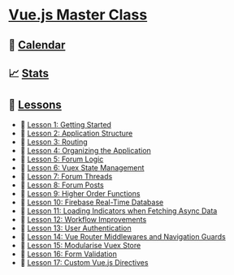 # [Vue.js Master Class](https://vueschool.io/courses/the-vuejs-master-class)

## 📅 [Calendar](CALENDAR.md)

## 📈 [Stats](STATS.md)

## 📖 [Lessons](./LESSONS)
  * 📝 [Lesson 1: Getting Started](./LESSONS/LESSON_1/INDEX.md)
  * 📝 [Lesson 2: Application Structure](./LESSONS/LESSON_2/INDEX.md)
  * 📝 [Lesson 3: Routing](./LESSONS/LESSON_3/INDEX.md)
  * 📝 [Lesson 4: Organizing the Application](./LESSONS/LESSON_4/INDEX.md)
  * 📝 [Lesson 5: Forum Logic](./LESSONS/LESSON_5/INDEX.md)
  * 📝 [Lesson 6: Vuex State Management](./LESSONS/LESSON_6/INDEX.md)
  * 📝 [Lesson 7: Forum Threads](./LESSONS/LESSON_7/INDEX.md)
  * 📝 [Lesson 8: Forum Posts](./LESSONS/LESSON_8/INDEX.md)
  * 📝 [Lesson 9: Higher Order Functions](./LESSONS/LESSON_9/INDEX.md)
  * 📝 [Lesson 10: Firebase Real-Time Database](./LESSONS/LESSON_10/INDEX.md)
  * 📝 [Lesson 11: Loading Indicators when Fetching Async Data](./LESSONS/LESSON_11/INDEX.md)
  * 📝 [Lesson 12: Workflow Improvements](./LESSONS/LESSON_12/INDEX.md)
  * 📝 [Lesson 13: User Authentication](./LESSONS/LESSON_13/INDEX.md)
  * 📝 [Lesson 14: Vue Router Middlewares and Navigation Guards](./LESSONS/LESSON_14/INDEX.md)
  * 📝 [Lesson 15: Modularise Vuex Store](./LESSONS/LESSON_15/INDEX.md)
  * 📝 [Lesson 16: Form Validation](./LESSONS/LESSON_16/INDEX.md)
  * 📝 [Lesson 17: Custom Vue.js Directives](./LESSONS/LESSON_17/INDEX.md)